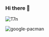 ### Hi there 👋
![T7n](https://user-images.githubusercontent.com/104057685/164349835-7da0f2e5-0fdf-4fb3-929e-8777bbd5f2fc.gif)
<!--
**aranajk/aranajk** is a ✨ _special_ ✨ repository because its `README.md` (this file) appears on your GitHub profile.

Here are some ideas to get you started:

- 🔭 I’m currently working on ...
- 🌱 I’m currently learning ...
- 👯 I’m looking to collaborate on ...
- 🤔 I’m looking for help with ...
- 💬 Ask me about ...
- 📫 How to reach me: ...
- 😄 Pronouns: ...
- ⚡ Fun fact: ...
-->

![google-pacman](https://user-images.githubusercontent.com/104057685/164351369-1ee39e12-82be-40d5-b739-7680adb42220.gif)
